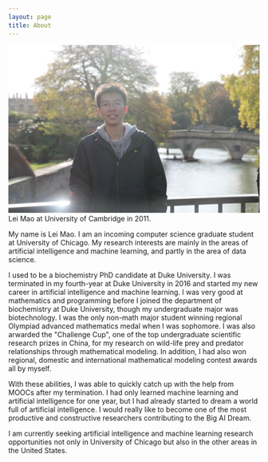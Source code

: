 ```yaml
---
layout: page
title: About
---
```

![](/images/about_images/Lei.jpg)
Lei Mao at University of Cambridge in 2011.

My name is Lei Mao. I am an incoming computer science graduate student at University of Chicago. My research interests are mainly in the areas of artificial intelligence and machine learning, and partly in the area of data science. 

I used to be a biochemistry PhD candidate at Duke University. I was terminated in my fourth-year at Duke University in 2016 and started my new career in artificial intelligence and machine learning. I was very good at mathematics and programming before I joined the department of biochemistry at Duke University, though my undergraduate major was biotechnology. I was the only non-math major student winning regional Olympiad advanced mathematics medal when I was sophomore. I was also arwarded the "Challenge Cup", one of the top undergraduate scientific research prizes in China, for my research on wild-life prey and predator relationships through mathematical modeling. In addition, I had also won regional, domestic and international mathematical modeling contest awards all by myself. 

With these abilities, I was able to quickly catch up with the help from MOOCs after my termination. I had only learned machine learning and artificial intelligence for one year, but I had already started to dream a world full of artificial intelligence. I would really like to become one of the most productive and constructive researchers contributing to the Big AI Dream. 

I am currently seeking artificial intelligence and machine learning research opportunities not only in University of Chicago but also in the other areas in the United States.

